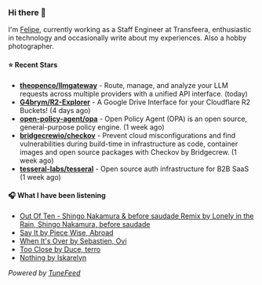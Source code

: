 ### Hi there 👋

I'm [Felipe](https://felipevm.com), currently working as a Staff Engineer at Transfeera, enthusiastic in technology and occasionally write about my experiences. Also a hobby photographer.

#### ⭐ Recent Stars
- **[theopenco/llmgateway](https://github.com/theopenco/llmgateway)** - Route, manage, and analyze your LLM requests across multiple providers with a unified API interface. (today)
- **[G4brym/R2-Explorer](https://github.com/G4brym/R2-Explorer)** - A Google Drive Interface for your Cloudflare R2 Buckets! (4 days ago)
- **[open-policy-agent/opa](https://github.com/open-policy-agent/opa)** - Open Policy Agent (OPA) is an open source, general-purpose policy engine. (1 week ago)
- **[bridgecrewio/checkov](https://github.com/bridgecrewio/checkov)** - Prevent cloud misconfigurations and find vulnerabilities during build-time in infrastructure as code, container images and open source packages with Checkov by Bridgecrew. (1 week ago)
- **[tesseral-labs/tesseral](https://github.com/tesseral-labs/tesseral)** - Open source auth infrastructure for B2B SaaS (1 week ago)

#### 🎧 What I have been listening
- [Out Of Ten - Shingo Nakamura &amp; before saudade Remix by Lonely in the Rain, Shingo Nakamura, before saudade](https://open.spotify.com/track/6EU7osUcQJSBc5dHiNTlPj)
- [Say It by Piece Wise, Abroad](https://open.spotify.com/track/5oLYCajwpYt0GwqKu8aBvt)
- [When It&#39;s Over by Sebastien, Ovi](https://open.spotify.com/track/7yebvgOaP8l5WkYh59dPxh)
- [Too Close by Duce, terro](https://open.spotify.com/track/3BViioPyfENAfJdk8TpXB1)
- [Nothing by Iskarelyn](https://open.spotify.com/track/4UknjsWikz5vg3yvVOg9Qz)

_Powered by [TuneFeed](https://tunefeed.app?ref=github.com)_
